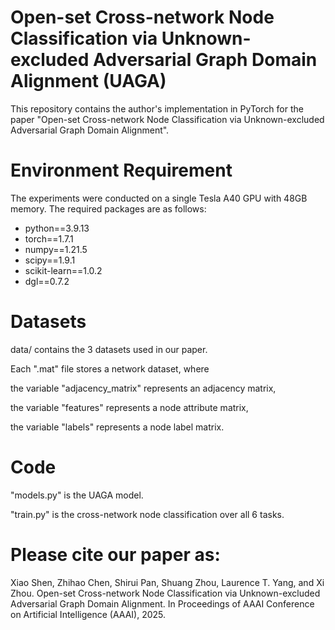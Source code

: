 # Open-set Cross-network Node Classification via Unknown-excluded Adversarial Graph Domain Alignment (UAGA)
This repository contains the author's implementation in PyTorch for the paper "Open-set Cross-network Node Classification via Unknown-excluded Adversarial Graph Domain Alignment".
# Environment Requirement
The experiments were conducted on a single Tesla A40 GPU with 48GB memory. The required packages are as follows:
- python==3.9.13
- torch==1.7.1
- numpy==1.21.5
- scipy==1.9.1
- scikit-learn==1.0.2
- dgl==0.7.2
# Datasets
data/ contains the 3 datasets used in our paper.

Each ".mat" file stores a network dataset, where

the variable "adjacency_matrix" represents an adjacency matrix,

the variable "features" represents a node attribute matrix,

the variable "labels" represents a node label matrix.
# Code
"models.py" is the UAGA model.

"train.py" is the cross-network node classification over all 6 tasks.
# Please cite our paper as:
Xiao Shen, Zhihao Chen, Shirui Pan, Shuang Zhou, Laurence T. Yang, and Xi Zhou. Open-set Cross-network Node Classification via Unknown-excluded Adversarial Graph Domain Alignment. In Proceedings of AAAI Conference on Artificial Intelligence (AAAI), 2025.